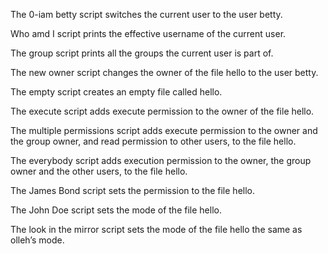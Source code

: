 The 0-iam betty script switches the current user to the user betty.

Who amd I script prints the effective username of the current user.

The group script prints all the groups the current user is part of.

The new owner script changes the owner of the file hello to the user betty.

The empty script creates an empty file called hello.

The execute script adds execute permission to the owner of the file hello.

The multiple permissions script adds execute permission to the owner and the group owner, and read permission to other users, to the file hello.

The everybody script adds execution permission to the owner, the group owner and the other users, to the file hello.

The James Bond script sets the permission to the file hello.

The John Doe script sets the mode of the file hello.

The look in the mirror script sets the mode of the file hello the same as olleh’s mode.
